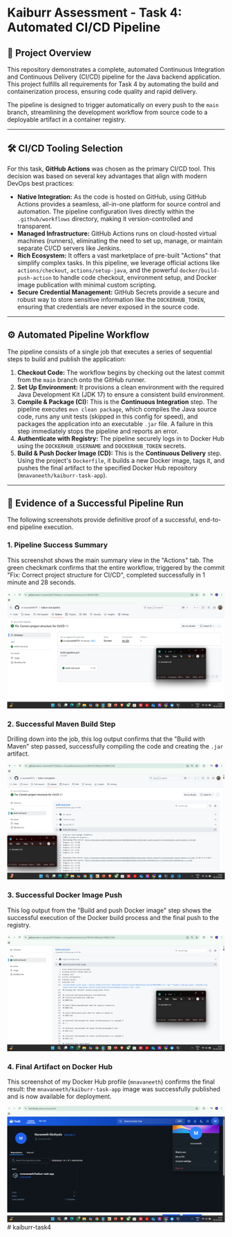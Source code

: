 # Kaiburr Assessment - Task 4: Automated CI/CD Pipeline

## 🚀 Project Overview

This repository demonstrates a complete, automated Continuous Integration and Continuous Delivery (CI/CD) pipeline for the Java backend application. This project fulfills all requirements for Task 4 by automating the build and containerization process, ensuring code quality and rapid delivery.

The pipeline is designed to trigger automatically on every push to the `main` branch, streamlining the development workflow from source code to a deployable artifact in a container registry.

---

## 🛠️ CI/CD Tooling Selection

For this task, **GitHub Actions** was chosen as the primary CI/CD tool. This decision was based on several key advantages that align with modern DevOps best practices:

* **Native Integration:** As the code is hosted on GitHub, using GitHub Actions provides a seamless, all-in-one platform for source control and automation. The pipeline configuration lives directly within the `.github/workflows` directory, making it version-controlled and transparent.
* **Managed Infrastructure:** GitHub Actions runs on cloud-hosted virtual machines (runners), eliminating the need to set up, manage, or maintain separate CI/CD servers like Jenkins.
* **Rich Ecosystem:** It offers a vast marketplace of pre-built "Actions" that simplify complex tasks. In this pipeline, we leverage official actions like `actions/checkout`, `actions/setup-java`, and the powerful `docker/build-push-action` to handle code checkout, environment setup, and Docker image publication with minimal custom scripting.
* **Secure Credential Management:** GitHub Secrets provide a secure and robust way to store sensitive information like the `DOCKERHUB_TOKEN`, ensuring that credentials are never exposed in the source code.

---

## ⚙️ Automated Pipeline Workflow

The pipeline consists of a single job that executes a series of sequential steps to build and publish the application:

1.  **Checkout Code:** The workflow begins by checking out the latest commit from the `main` branch onto the GitHub runner.
2.  **Set Up Environment:** It provisions a clean environment with the required Java Development Kit (JDK 17) to ensure a consistent build environment.
3.  **Compile & Package (CI):** This is the **Continuous Integration** step. The pipeline executes `mvn clean package`, which compiles the Java source code, runs any unit tests (skipped in this config for speed), and packages the application into an executable `.jar` file. A failure in this step immediately stops the pipeline and reports an error.
4.  **Authenticate with Registry:** The pipeline securely logs in to Docker Hub using the `DOCKERHUB_USERNAME` and `DOCKERHUB_TOKEN` secrets.
5.  **Build & Push Docker Image (CD):** This is the **Continuous Delivery** step. Using the project's `Dockerfile`, it builds a new Docker image, tags it, and pushes the final artifact to the specified Docker Hub repository (`mnavaneeth/kaiburr-task-app`).

---

## 📸 Evidence of a Successful Pipeline Run

The following screenshots provide definitive proof of a successful, end-to-end pipeline execution.

### 1. Pipeline Success Summary
This screenshot shows the main summary view in the "Actions" tab. The green checkmark confirms that the entire workflow, triggered by the commit "Fix: Correct project structure for CI/CD", completed successfully in 1 minute and 28 seconds.

![Pipeline Success Summary](screenshots/1-pipeline-success.png)

### 2. Successful Maven Build Step
Drilling down into the job, this log output confirms that the "Build with Maven" step passed, successfully compiling the code and creating the `.jar` artifact.

![Successful Maven Build](screenshots/2-maven-build.png)

### 3. Successful Docker Image Push
This log output from the "Build and push Docker image" step shows the successful execution of the Docker build process and the final push to the registry.

![Successful Docker Push](screenshots/3-docker-push.png)

### 4. Final Artifact on Docker Hub
This screenshot of my Docker Hub profile (`mnavaneeth`) confirms the final result: the `mnavaneeth/kaiburr-task-app` image was successfully published and is now available for deployment.

![Docker Hub Result](screenshots/4-docker-hub-result.png)#   k a i b u r r - t a s k 4 
 
 